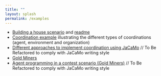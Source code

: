 ```yaml
---
title: ""
layout: splash
permalink: /examples
---
```


<!-- examples of (simple) JaCaMo applications -->
- [Building a house scenario](https://jacamo-lang.github.io/jacamo/tutorials/house-building/slides-practical.pdf) and [readme](https://jacamo-lang.github.io/jacamo/tutorials/house-building/readme.txt)
- [Coordination example](https://github.com/jacamo-lang/jacamo/tree/master/doc/tutorials/coordination) illustrating the different types of coordinations (agent, environment and organization)
- [Different approaches to implement coordination using JaCaMo](https://jacamo-lang.github.io/jacamo/tutorials/coordination/readme.html) // To Be Refactored to comply with JaCaMo writing style
- [Gold Miners](https://github.com/jacamo-lang/jacamo/blob/master/doc/tutorials/gold-miners/readme.adoc)
- [Agent programming in a contest scenario (Gold Miners)](https://jacamo-lang.github.io/jacamo/tutorials/gold-miners/readme.html) // To Be Refactored to comply with JaCaMo writing style

<!-- challenging example to use some JaCaMo feature, JaCaMo dimensions, JaCaMo by example) -->
